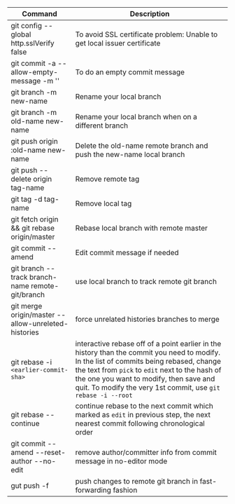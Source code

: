 Command | Description
--------|------------
git config --global http.sslVerify false | To avoid SSL certificate problem: Unable to get local issuer certificate
git commit -a --allow-empty-message -m '' | To do an empty commit message
git branch -m new-name | Rename your local branch
git branch -m old-name new-name | Rename your local branch when on a different branch
git push origin :old-name new-name | Delete the old-name remote branch and push the new-name local branch
git push --delete origin tag-name | Remove remote tag
git tag -d tag-name | Remove local tag
git fetch origin && git rebase origin/master | Rebase local branch with remote master
git commit --amend | Edit commit message if needed
git branch --track branch-name remote-git/branch | use local branch to track remote git branch
git merge origin/master --allow-unreleted-histories | force unrelated histories branches to merge
git rebase -i `<earlier-commit-sha>` | interactive rebase off of a point earlier in the history than the commit you need to modify. In the list of commits being rebased, change the text from `pick` to `edit` next to the hash of the one you want to modify, then save and quit. To modify the very 1st commit, use `git rebase -i --root`
git rebase --continue | continue rebase to the next commit which marked as `edit` in previous step, the next nearest commit following chronological order
git commit --amend --reset-author --no-edit | remove author/committer info from commit message in no-editor mode
gut push -f | push changes to remote git branch in fast-forwarding fashion




